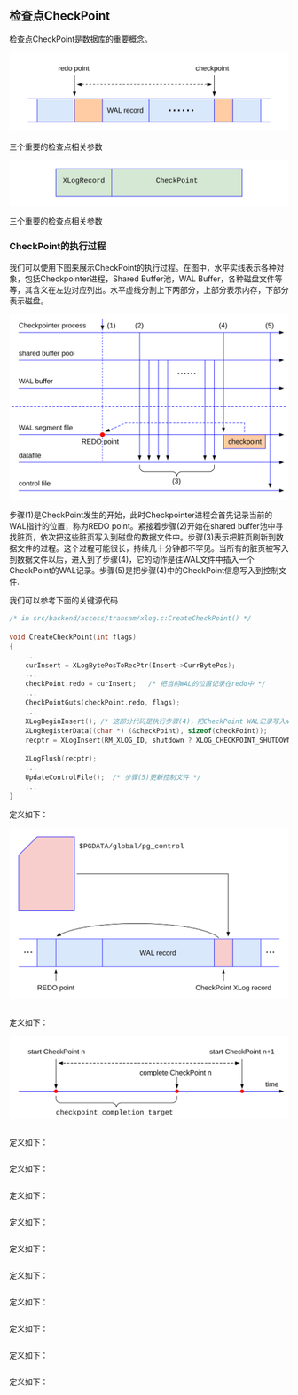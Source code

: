 ## 检查点CheckPoint

检查点CheckPoint是数据库的重要概念。

![](d0027.svg)

三个重要的检查点相关参数

![](d0032.svg)


三个重要的检查点相关参数

### CheckPoint的执行过程

我们可以使用下图来展示CheckPoint的执行过程。在图中，水平实线表示各种对象，包括Checkpointer进程，Shared Buffer池，WAL Buffer，各种磁盘文件等等，其含义在左边对应列出。水平虚线分割上下两部分，上部分表示内存，下部分表示磁盘。

![](d0031.svg)

步骤(1)是CheckPoint发生的开始，此时Checkpointer进程会首先记录当前的WAL指针的位置，称为REDO point。紧接着步骤(2)开始在shared buffer池中寻找脏页，依次把这些脏页写入到磁盘的数据文件中。步骤(3)表示把脏页刷新到数据文件的过程。这个过程可能很长，持续几十分钟都不罕见。当所有的脏页被写入到数据文件以后，进入到了步骤(4)，它的动作是往WAL文件中插入一个CheckPoint的WAL记录。步骤(5)是把步骤(4)中的CheckPoint信息写入到控制文件.

我们可以参考下面的关键源代码

```c
/* in src/backend/access/transam/xlog.c:CreateCheckPoint() */

void CreateCheckPoint(int flags)
{
    ...
    curInsert = XLogBytePosToRecPtr(Insert->CurrBytePos);
    ...
    checkPoint.redo = curInsert;   /* 把当前WAL的位置记录在redo中 */
    ...
    CheckPointGuts(checkPoint.redo, flags);
    ...
    XLogBeginInsert(); /* 这部分代码是执行步骤(4)，把CheckPoint WAL记录写入WAL文件中 */
    XLogRegisterData((char *) (&checkPoint), sizeof(checkPoint));
    recptr = XLogInsert(RM_XLOG_ID, shutdown ? XLOG_CHECKPOINT_SHUTDOWN : XLOG_CHECKPOINT_ONLINE);

    XLogFlush(recptr);
    ...
    UpdateControlFile();  /* 步骤(5)更新控制文件 */
    ...
}

```
定义如下：

![](d0034.svg)

```c
```
定义如下：

![](d0037.svg)

```c
```
定义如下：
```c
```
定义如下：
```c
```
定义如下：
```c
```
定义如下：
```c
```
定义如下：
```c
```
定义如下：
```c
```
定义如下：
```c
```
定义如下：
```c
```
定义如下：
```c
```
定义如下：
```c
```

